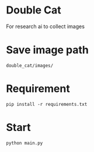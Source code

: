 # Double Cat
For research ai to collect images

# Save image path
```
double_cat/images/
```

# Requirement
```
pip install -r requirements.txt
```

# Start
```
python main.py
```